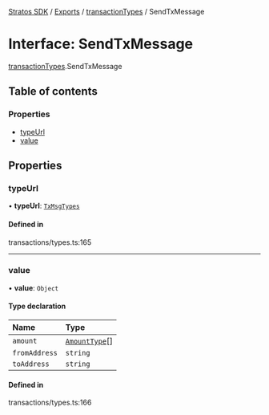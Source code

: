 [Stratos SDK](../README.md) / [Exports](../modules.md) / [transactionTypes](../modules/transactionTypes.md) / SendTxMessage

# Interface: SendTxMessage

[transactionTypes](../modules/transactionTypes.md).SendTxMessage

## Table of contents

### Properties

- [typeUrl](transactionTypes.SendTxMessage.md#typeurl)
- [value](transactionTypes.SendTxMessage.md#value)

## Properties

### typeUrl

• **typeUrl**: [`TxMsgTypes`](../enums/transactionTypes.TxMsgTypes.md)

#### Defined in

transactions/types.ts:165

___

### value

• **value**: `Object`

#### Type declaration

| Name | Type |
| :------ | :------ |
| `amount` | [`AmountType`](transactionTypes.AmountType.md)[] |
| `fromAddress` | `string` |
| `toAddress` | `string` |

#### Defined in

transactions/types.ts:166
